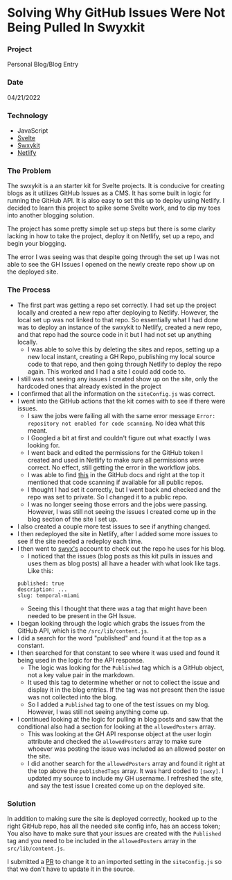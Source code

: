 # Solving Why GitHub Issues Were Not Being Pulled In Swyxkit

### Project
Personal Blog/Blog Entry

### Date
04/21/2022

### Technology
- JavaScript
- [Svelte](https://svelte.dev/)
- [Swxykit](https://github.com/sw-yx/swyxkit)
- [Netlify](https://www.netlify.com/)

### The Problem

The swxykit is a an starter kit for Svelte projects. It is conducive for creating blogs as it utilizes GitHub Issues as a CMS. It has some built in logic for running the GitHub API. It is also easy to set this up to deploy using Netlify. I decided to learn this project to spike some Svelte work, and to dip my toes into another blogging solution.

The project has some pretty simple set up steps but there is some clarity lacking in how to take the project, deploy it on Netlify, set up a repo, and begin your blogging. 

The error I was seeing was that despite going through the set up I was not able to see the GH Issues I opened on the newly create repo show up on the deployed site. 

### The Process

- The first part was getting a repo set correctly. I had set up the project locally and created a new repo after deploying to Netlify. However, the local set up was not linked to that repo. So essentially what I had done was to deploy an instance of the swxykit to Netlify, created a new repo, and that repo had the source code in it but I had not set up anything locally. 
    - I was able to solve this by deleting the sites and repos, setting up a new local instant, creating a GH Repo, publishing my local source code to that repo, and then going through Netlify to deploy the repo again. This worked and I had a site I could add code to.
- I still was not seeing any issues I created show up on the site, only the hardcoded ones that already existed in the project
- I confirmed that all the information on the `siteConfig.js` was correct.
- I went into the GitHub actions that the kit comes with to see if there were issues.
    - I saw the jobs were failing all with the same error message `Error: repository not enabled for code scanning`. No idea what this meant.
    - I Googled a bit at first and couldn't figure out what exactly I was looking for.
    - I went back and edited the permissions for the GitHub token I created and used in Netlify to make sure all permissions were correct. No effect, still getting the error in the workflow jobs.
    - I was able to find [this](https://docs.github.com/en/code-security/code-scanning/automatically-scanning-your-code-for-vulnerabilities-and-errors/troubleshooting-the-codeql-workflow) in the GitHub docs and right at the top it mentioned that code scanning if available for all public repos.
    - I thought I had set it correctly, but I went back and checked and the repo was set to private. So I changed it to a public repo.
    - I was no longer seeing those errors and the jobs were passing. However, I was still not seeing the issues I created come up in the blog section of the site I set up.
- I also created a couple more test issues to see if anything changed.
- I then redeployed the site in Netlify, after I added some more issues to see if the site needed a redeploy each time.
- I then went to [swyx's](https://github.com/sw-yx) account to check out the repo he uses for his blog.
    - I noticed that the issues (blog posts as this kit pulls in issues and uses them as blog posts) all have a header with what look like tags. Like this:
    ```
    published: true
    description: ...
    slug: temporal-miami
    ```
    - Seeing this I thought that there was a tag that might have been needed to be present in the GH Issue.
- I began looking through the logic which grabs the issues from the GitHub API, which is the `/src/lib/content.js`.
- I did a search for the word "published" and found it at the top as a constant. 
- I then searched for that constant to see where it was used and found it being used in the logic for the API response.
    - The logic was looking for the `Published` tag which is a GitHub object, not a key value pair in the markdown.
    - It used this tag to determine whether or not to collect the issue and display it in the blog entries. If the tag was not present then the issue was not collected into the blog.
    - So I added a `Published` tag to one of the test issues on my blog. However, I was still not seeing anything come up.
- I continued looking at the logic for pulling in blog posts and saw that the conditional also had a section for looking at the `allowedPosters` array. 
    - This was looking at the GH API response object at the user login attribute and checked the `allowedPosters` array to make sure whoever was posting the issue was included as an allowed poster on the site.
    - I did another search for the `allowedPosters` array and found it right at the top above the `publishedTags` array. It was hard coded to `[swxy]`. I updated my source to include my GH username. I refreshed the site, and say the test issue I created come up on the deployed site.

### Solution

In addition to making sure the site is deployed correctly, hooked up to the right GitHub repo, has all the needed site config info, has an access token; You also have to make sure that your issues are created with the `Published` tag and you need to be included in the `allowedPosters` array in the `src/lib/content.js`. 

I submitted a [PR](https://github.com/sw-yx/swyxkit/pull/55) to change it to an imported setting in the `siteConfig.js` so that we don't have to update it in the source.